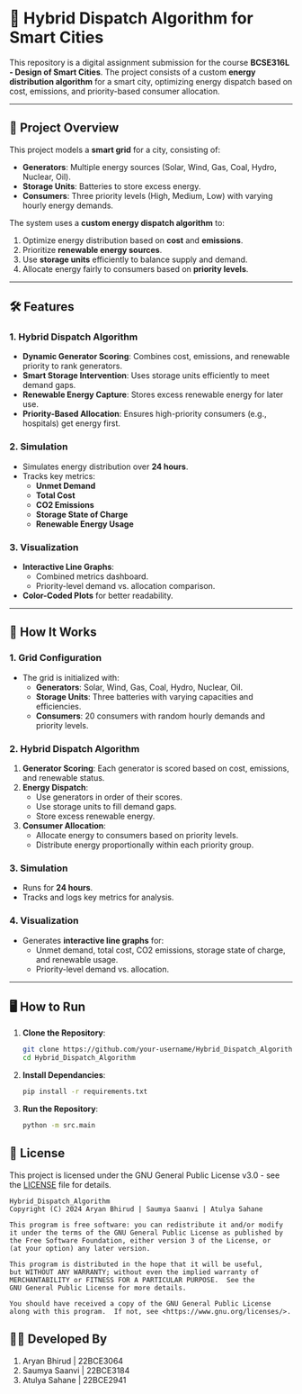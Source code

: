 # 🌆 Hybrid Dispatch Algorithm for Smart Cities

This repository is a digital assignment submission for the course **BCSE316L - Design of Smart Cities**. The project consists of a custom **energy distribution algorithm** for a smart city, optimizing energy dispatch based on cost, emissions, and priority-based consumer allocation.

---

## 🚀 **Project Overview**

This project models a **smart grid** for a city, consisting of:
- **Generators**: Multiple energy sources (Solar, Wind, Gas, Coal, Hydro, Nuclear, Oil).
- **Storage Units**: Batteries to store excess energy.
- **Consumers**: Three priority levels (High, Medium, Low) with varying hourly energy demands.

The system uses a **custom energy dispatch algorithm** to:
1. Optimize energy distribution based on **cost** and **emissions**.
2. Prioritize **renewable energy sources**.
3. Use **storage units** efficiently to balance supply and demand.
4. Allocate energy fairly to consumers based on **priority levels**.

---

## 🛠️ **Features**

### **1. Hybrid Dispatch Algorithm**
- **Dynamic Generator Scoring**: Combines cost, emissions, and renewable priority to rank generators.
- **Smart Storage Intervention**: Uses storage units efficiently to meet demand gaps.
- **Renewable Energy Capture**: Stores excess renewable energy for later use.
- **Priority-Based Allocation**: Ensures high-priority consumers (e.g., hospitals) get energy first.

### **2. Simulation**
- Simulates energy distribution over **24 hours**.
- Tracks key metrics:
  - **Unmet Demand**
  - **Total Cost**
  - **CO2 Emissions**
  - **Storage State of Charge**
  - **Renewable Energy Usage**

### **3. Visualization**
- **Interactive Line Graphs**:
  - Combined metrics dashboard.
  - Priority-level demand vs. allocation comparison.
- **Color-Coded Plots** for better readability.

---

## 🧩 **How It Works**

### **1. Grid Configuration**
- The grid is initialized with:
  - **Generators**: Solar, Wind, Gas, Coal, Hydro, Nuclear, Oil.
  - **Storage Units**: Three batteries with varying capacities and efficiencies.
  - **Consumers**: 20 consumers with random hourly demands and priority levels.

### **2. Hybrid Dispatch Algorithm**
1. **Generator Scoring**: Each generator is scored based on cost, emissions, and renewable status.
2. **Energy Dispatch**:
   - Use generators in order of their scores.
   - Use storage units to fill demand gaps.
   - Store excess renewable energy.
3. **Consumer Allocation**:
   - Allocate energy to consumers based on priority levels.
   - Distribute energy proportionally within each priority group.

### **3. Simulation**
- Runs for **24 hours**.
- Tracks and logs key metrics for analysis.

### **4. Visualization**
- Generates **interactive line graphs** for:
  - Unmet demand, total cost, CO2 emissions, storage state of charge, and renewable usage.
  - Priority-level demand vs. allocation.

---

## 🖥️ **How to Run**

1. **Clone the Repository**:
   ```bash
   git clone https://github.com/your-username/Hybrid_Dispatch_Algorithm.git
   cd Hybrid_Dispatch_Algorithm
   ```

2. **Install Dependancies**:
    ```bash
    pip install -r requirements.txt
    ```

3. **Run the Repository**:
    ```bash
    python -m src.main
    ```

## 📄 License

This project is licensed under the GNU General Public License v3.0 - see the [LICENSE](LICENSE) file for details.
```
Hybrid_Dispatch_Algorithm
Copyright (C) 2024 Aryan Bhirud | Saumya Saanvi | Atulya Sahane

This program is free software: you can redistribute it and/or modify
it under the terms of the GNU General Public License as published by
the Free Software Foundation, either version 3 of the License, or
(at your option) any later version.

This program is distributed in the hope that it will be useful,
but WITHOUT ANY WARRANTY; without even the implied warranty of
MERCHANTABILITY or FITNESS FOR A PARTICULAR PURPOSE.  See the
GNU General Public License for more details.

You should have received a copy of the GNU General Public License
along with this program.  If not, see <https://www.gnu.org/licenses/>.
```


## 👨‍💻 **Developed By**
1. Aryan Bhirud  | 22BCE3064
2. Saumya Saanvi | 22BCE3184
3. Atulya Sahane | 22BCE2941